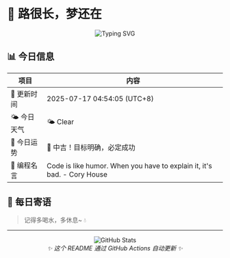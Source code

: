 # 🌸 路很长，梦还在

<div align="center">

![Typing SVG](https://readme-typing-svg.herokuapp.com?font=Fira+Code&pause=1000&color=FF69B4&center=true&vCenter=true&width=435&lines=Welcome+to+my+GitHub!;Always+learning+new+things;Love+to+share+knowledge)

</div>

## 📊 今日信息

| 项目 | 内容 |
|------|------|
| 📅 更新时间 | 2025-07-17 04:54:05 (UTC+8) |
| 🌤️ 今日天气 | 🌤️ Clear | 🌡️ 31°C |
| 🔮 今日运势 | 🎯 中吉！目标明确，必定成功 |
| 💬 编程名言 | Code is like humor. When you have to explain it, it's bad. - Cory House |

## 🎯 每日寄语

> 记得多喝水，多休息~ 💧

---

<div align="center">
  <img src="https://github-readme-stats.vercel.app/api?username=Pine-Ln&show_icons=true&theme=radical" alt="GitHub Stats" />
</div>

<div align="center">
  <i>✨ 这个 README 通过 GitHub Actions 自动更新 ✨</i>
</div>
